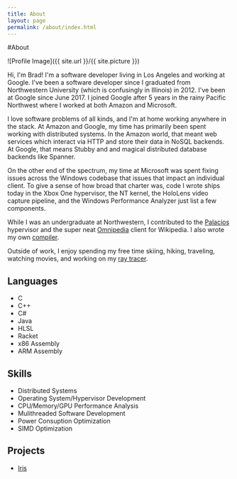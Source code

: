 ```yaml
---
title: About
layout: page
permalink: /about/index.html
---
```

#About

<style>
img { width: 50%; margin: 0 auto; display: block; }
</style>

![Profile Image]({{ site.url }}/{{ site.picture }})

<p>Hi, I'm Brad! I'm a software developer living in Los Angeles and working at
Google. I've been a software developer since I graduated from Northwestern University
(which is confusingly in Illinois) in 2012. I've been at Google since June 2017. I 
joined Google after 5 years in the rainy Pacific Northwest where I worked at both
Amazon and Microsoft.</p>

<p>I love software problems of all kinds, and I'm at home working anywhere
in the stack. At Amazon and Google, my time has primarily been spent working with 
distributed systems. In the Amazon world, that meant web services which interact
via HTTP and store their data in NoSQL backends. At Google, that means Stubby and 
and magical distributed database backends like Spanner.</p>

<p>On the other end of the spectrum, my time at Microsoft was spent fixing issues 
across the Windows codebase that issues that impact an individual client. To give a sense of 
how broad that charter was, code I wrote ships today in the Xbox One hypervisor, the NT kernel,
the HoloLens video capture pipeline, and the Windows Performance Analyzer just list a few
components.</p>

<p>While I was an undergraduate at Northwestern, I contributed to the 
<a href="http://www.v3vee.org/palacios/">Palacios</a> hypervisor and the super neat
<a href="http://omnipedia.northwestern.edu/">Omnipedia</a> client for 
Wikipedia. I also wrote my own <a href="https://github.com/BradleyMarie/L5c">compiler</a>.</p>

<p>Outside of work, I enjoy spending my free time skiing, hiking, traveling,
watching movies, and working on my 
<a href="https://github.com/BradleyMarie/Iris">ray tracer</a>.</p>

<h2>Languages</h2>

<ul class="skill-list">
	<li>C</li>
	<li>C++</li>
	<li>C#</li>
	<li>Java</li>
	<li>HLSL</li>
	<li>Racket</li>
	<li>x86 Assembly</li>
	<li>ARM Assembly</li>
</ul>

<h2>Skills</h2>

<ul class="skill-list">
	<li>Distributed Systems</li>
	<li>Operating System/Hypervisor Development</li>
	<li>CPU/Memory/GPU Performance Analysis</li>
	<li>Mulithreaded Software Development</li>
	<li>Power Consuption Optimization</li>
	<li>SIMD Optimization</li>
</ul>

<h2>Projects</h2>

<ul>
	<li><a href="https://github.com/BradleyMarie/Iris">Iris</a></li>
</ul>
